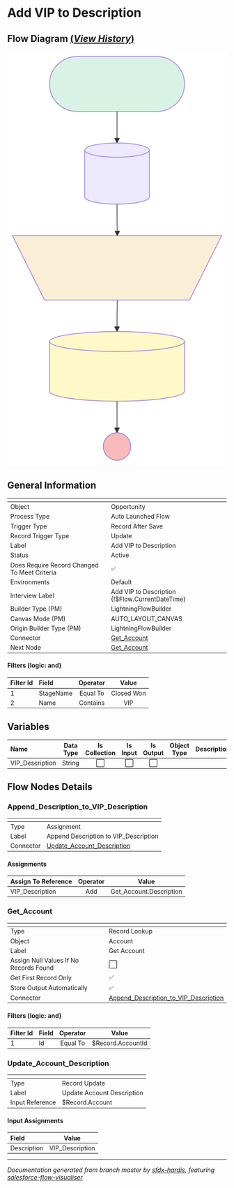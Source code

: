 # Add VIP to Description

## Flow Diagram [(_View History_)](Add_VIP_to_Description-history.md)

![diagram](./Add_VIP_to_Description-1.svg)

<!-- Flow description -->

## General Information

|<!-- -->|<!-- -->|
|:---|:---|
|Object|Opportunity|
|Process Type| Auto Launched Flow|
|Trigger Type| Record After Save|
|Record Trigger Type| Update|
|Label|Add VIP to Description|
|Status|Active|
|Does Require Record Changed To Meet Criteria|✅|
|Environments|Default|
|Interview Label|Add VIP to Description {!$Flow.CurrentDateTime}|
| Builder Type (PM)|LightningFlowBuilder|
| Canvas Mode (PM)|AUTO_LAYOUT_CANVAS|
| Origin Builder Type (PM)|LightningFlowBuilder|
|Connector|[Get_Account](#get_account)|
|Next Node|[Get_Account](#get_account)|


#### Filters (logic: **and**)

|Filter Id|Field|Operator|Value|
|:-- |:-- |:--:|:--: |
|1|StageName| Equal To|Closed Won|
|2|Name| Contains|VIP|


## Variables

|Name|Data Type|Is Collection|Is Input|Is Output|Object Type|Description|
|:-- |:--:|:--:|:--:|:--:|:--:|:--  |
|VIP_Description|String|⬜|⬜|⬜|<!-- -->|<!-- -->|


## Flow Nodes Details

### Append_Description_to_VIP_Description

|<!-- -->|<!-- -->|
|:---|:---|
|Type|Assignment|
|Label|Append Description to VIP_Description|
|Connector|[Update_Account_Description](#update_account_description)|


#### Assignments

|Assign To Reference|Operator|Value|
|:-- |:--:|:--: |
|VIP_Description| Add|Get_Account.Description|




### Get_Account

|<!-- -->|<!-- -->|
|:---|:---|
|Type|Record Lookup|
|Object|Account|
|Label|Get Account|
|Assign Null Values If No Records Found|⬜|
|Get First Record Only|✅|
|Store Output Automatically|✅|
|Connector|[Append_Description_to_VIP_Description](#append_description_to_vip_description)|


#### Filters (logic: **and**)

|Filter Id|Field|Operator|Value|
|:-- |:-- |:--:|:--: |
|1|Id| Equal To|$Record.AccountId|




### Update_Account_Description

|<!-- -->|<!-- -->|
|:---|:---|
|Type|Record Update|
|Label|Update Account Description|
|Input Reference|$Record.Account|


#### Input Assignments

|Field|Value|
|:-- |:--: |
|Description|VIP_Description|








___

_Documentation generated from branch master by [sfdx-hardis](https://sfdx-hardis.cloudity.com), featuring [salesforce-flow-visualiser](https://github.com/toddhalfpenny/salesforce-flow-visualiser)_